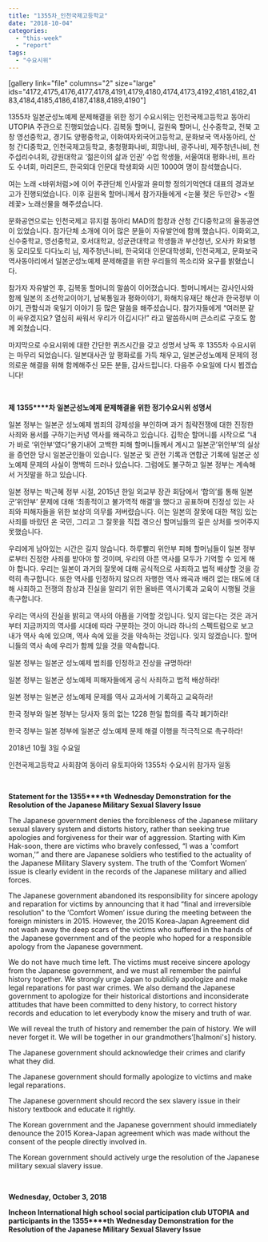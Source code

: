 ```yaml
---
title: "1355차_인천국제고등학교"
date: "2018-10-04"
categories: 
  - "this-week"
  - "report"
tags: 
  - "수요시위"
---
```


\[gallery link="file" columns="2" size="large" ids="4172,4175,4176,4177,4178,4191,4179,4180,4174,4173,4192,4181,4182,4183,4184,4185,4186,4187,4188,4189,4190"\]

1355차 일본군성노예제 문제해결을 위한 정기 수요시위는 인천국제고등학교 동아리 UTOPIA 주관으로 진행되었습니다. 김복동 할머니, 길원옥 할머니, 신수중학교, 전북 고창 영선중학교, 경기도 양평중학교, 이화여자외국어고등학교, 문화보국 역사동아리, 산청 간디중학교, 인천국제고등학교, 충청평화나비, 희망나비, 광주나비, 제주청년나비, 천주섭리수녀회, 강원대학교 ‘젊은이의 삶과 인권’ 수업 학생들, 서울여대 평화나비, 프라도 수녀회, 마리몬드, 한국외대 인문대 학생회와 시민 1000여 명이 참석했습니다.

여는 노래 <바위처럼>에 이어 주관단체 인사말과 윤미향 정의기억연대 대표의 경과보고가 진행되었습니다. 이후 길원옥 할머니께서 참가자들에게 <눈물 젖은 두만강> <찔레꽃> 노래선물을 해주셨습니다.

문화공연으로는 인천국제고 뮤지컬 동아리 MAD의 합창과 산청 간디중학교의 율동공연이 있었습니다. 참가단체 소개에 이어 많은 분들이 자유발언에 함께 했습니다. 이화외고, 신수중학교, 영선중학교, 호서대학교, 성균관대학교 학생들과 부산청년, 오사카 화요행동 모리모토 다다노리 님, 제주청년나비, 한국외대 인문대학생회, 인천국제고, 문화보국 역사동아리에서 일본군성노예제 문제해결을 위한 우리들의 목소리와 요구를 밝혔습니다.

참가자 자유발언 후, 김복동 할머니의 말씀이 이어졌습니다. 할머니께서는 감사인사와 함께 일본의 조선학교이야기, 남북통일과 평화이야기, 화해치유재단 해산과 한국정부 이야기, 관함식과 욱일기 이야기 등 많은 말씀을 해주셨습니다. 참가자들에게 “여러분 같이 싸우겠지요? 열심히 싸워서 우리가 이깁시다!” 라고 말씀하시며 큰소리로 구호도 함께 외쳤습니다.

마지막으로 수요시위에 대한 간단한 퀴즈시간을 갖고 성명서 낭독 후 1355차 수요시위는 마무리 되었습니다. 일본대사관 앞 평화로를 가득 채우고, 일본군성노예제 문제의 정의로운 해결을 위해 함께해주신 모든 분들, 감사드립니다. 다음주 수요일에 다시 뵙겠습니다!

 

**제** **1355****차 일본군성노예제 문제해결을 위한 정기수요시위 성명서**

일본 정부는 일본군 성노예제 범죄의 강제성을 부인하며 과거 침략전쟁에 대한 진정한 사죄와 용서를 구하기는커녕 역사를 왜곡하고 있습니다. 김학순 할머니를 시작으로 “내가 바로 ‘위안부’였다”용기내어 고백한 피해 할머니들께서 계시고 일본군’위안부’의 실상을 증언한 당시 일본군인들이 있습니다. 일본군 및 관헌 기록과 연합군 기록에 일본군 성노예제 문제의 사실이 명백히 드러나 있습니다. 그럼에도 불구하고 일본 정부는 계속해서 거짓말을 하고 있습니다.

일본 정부는 박근혜 정부 시절, 2015년 한일 외교부 장관 회담에서 ‘합의’를 통해 일본군’위안부’ 문제에 대해 ‘최종적이고 불가역적 해결’을 했다고 공표하며 진정성 있는 사죄와 피해자들을 위한 보상의 의무를 저버렸습니다. 이는 일본의 잘못에 대한 책임 있는 사죄를 바랐던 온 국민, 그리고 그 잘못을 직접 겪으신 할머님들의 깊은 상처를 씻어주지 못했습니다.

우리에게 남아있는 시간은 길지 않습니다. 하루빨리 위안부 피해 할머님들이 일본 정부로부터 진정한 사죄를 받아야 할 것이며, 우리의 아픈 역사를 모두가 기억할 수 있게 해야 합니다. 우리는 일본이 과거의 잘못에 대해 공식적으로 사죄하고 법적 배상할 것을 강력히 촉구합니다. 또한 역사를 인정하지 않으려 자행한 역사 왜곡과 배려 없는 태도에 대해 사죄하고 전쟁의 참상과 진실을 알리기 위한 올바른 역사기록과 교육이 시행될 것을 촉구합니다.

우리는 역사의 진실을 밝히고 역사의 아픔을 기억할 것입니다. 잊지 않는다는 것은 과거부터 지금까지의 역사를 시대에 따라 구분하는 것이 아니라 하나의 스펙트럼으로 보고 내가 역사 속에 있으며, 역사 속에 있을 것을 약속하는 것입니다. 잊지 않겠습니다. 할머니들의 역사 속에 우리가 함께 있을 것을 약속합니다.

일본 정부는 일본군 성노예제 범죄를 인정하고 진상을 규명하라!

일본 정부는 일본군 성노예제 피해자들에게 공식 사죄하고 법적 배상하라!

일본 정부는 일본군 성노예제 문제를 역사 교과서에 기록하고 교육하라!

한국 정부와 일본 정부는 당사자 동의 없는 1228 한일 합의를 즉각 폐기하라!

한국 정부는 일본 정부에 일본군 성노예제 문제 해결 이행을 적극적으로 촉구하라!

2018년 10월 3일 수요일

인천국제고등학교 사회참여 동아리 유토피아와 1355차 수요시위 참가자 일동

 

**Statement for the 1355****th** **Wednesday Demonstration** **for the Resolution of the Japanese Military Sexual Slavery Issue**

The Japanese government denies the forcibleness of the Japanese military sexual slavery system and distorts history, rather than seeking true apologies and forgiveness for their war of aggression. Starting with Kim Hak-soon, there are victims who bravely confessed, “I was a 'comfort woman,'” and there are Japanese soldiers who testified to the actuality of the Japanese Military Slavery system. The truth of the ‘Comfort Women’ issue is clearly evident in the records of the Japanese military and allied forces.

The Japanese government abandoned its responsibility for sincere apology and reparation for victims by announcing that it had “final and irreversible resolution" to the ‘Comfort Women’ issue during the meeting between the foreign ministers in 2015. However, the 2015 Korea-Japan Agreement did not wash away the deep scars of the victims who suffered in the hands of the Japanese government and of the people who hoped for a responsible apology from the Japanese government.

We do not have much time left. The victims must receive sincere apology from the Japanese government, and we must all remember the painful history together. We strongly urge Japan to publicly apologize and make legal reparations for past war crimes. We also demand the Japanese government to apologize for their historical distortions and inconsiderate attitudes that have been committed to deny history, to correct history records and education to let everybody know the misery and truth of war.

We will reveal the truth of history and remember the pain of history. We will never forget it. We will be together in our grandmothers’\[halmoni's\] history.

The Japanese government should acknowledge their crimes and clarify what they did.

The Japanese government should formally apologize to victims and make legal reparations.

The Japanese government should record the sex slavery issue in their history textbook and educate it rightly.

The Korean government and the Japanese government should immediately denounce the 2015 Korea-Japan agreement which was made without the consent of the people directly involved in.

The Korean government should actively urge the resolution of the Japanese military sexual slavery issue.

 

**Wednesday, October 3, 2018**

**Incheon International high school social participation club UTOPIA** **and participants in the 1355****th** **Wednesday Demonstration** **for the Resolution of the Japanese Military Sexual Slavery Issue**
